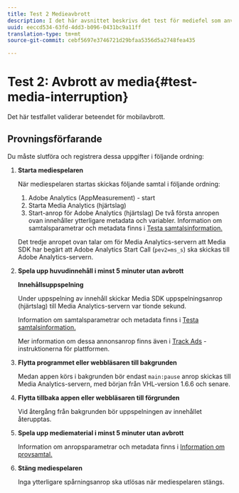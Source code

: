 ```yaml
---
title: Test 2 Medieavbrott
description: I det här avsnittet beskrivs det test för mediefel som används vid validering.
uuid: eeccd534-63fd-4dd3-b096-0431bc9a11ff
translation-type: tm+mt
source-git-commit: cebf5697e3746721d29bfaa5356d5a2748fea435

---
```



# Test 2: Avbrott av media{#test-media-interruption}

Det här testfallet validerar beteendet för mobilavbrott.

## Provningsförfarande

Du måste slutföra och registrera dessa uppgifter i följande ordning:

1. **Starta mediespelaren**

   När mediespelaren startas skickas följande samtal i följande ordning:

   1. Adobe Analytics (AppMeasurement) - start
   1. Starta Media Analytics (hjärtslag)
   1. Start-anrop för Adobe Analytics (hjärtslag)
   De två första anropen ovan innehåller ytterligare metadata och variabler. Information om samtalsparametrar och metadata finns i [Testa samtalsinformation.](/help/sdk-implement/validation/test-call-details.md#start-the-media-player)

   Det tredje anropet ovan talar om för Media Analytics-servern att Media SDK har begärt att Adobe Analytics Start Call (`pev2=ms_s`) ska skickas till Adobe Analytics-servern.

1. **Spela upp huvudinnehåll i minst 5 minuter utan avbrott**

   **Innehållsuppspelning**

   Under uppspelning av innehåll skickar Media SDK uppspelningsanrop (hjärtslag) till Media Analytics-servern var tionde sekund.

   Information om samtalsparametrar och metadata finns i [Testa samtalsinformation.](/help/sdk-implement/validation/test-call-details.md#play-main-content)

   Mer information om dessa annonsanrop finns även i [Track Ads](/help/sdk-implement/track-ads/track-ads-overview.md) -instruktionerna för plattformen.

1. **Flytta programmet eller webbläsaren till bakgrunden**

   Medan appen körs i bakgrunden bör endast `main:pause` anrop skickas till Media Analytics-servern, med början från VHL-version 1.6.6 och senare.

1. **Flytta tillbaka appen eller webbläsaren till förgrunden**

   Vid återgång från bakgrunden bör uppspelningen av innehållet återupptas.

1. **Spela upp mediematerial i minst 5 minuter utan avbrott**

   Information om anropsparametrar och metadata finns i [Information om provsamtal.](/help/sdk-implement/validation/test-call-details.md#play-main-content)

1. **Stäng mediespelaren**

   Inga ytterligare spårningsanrop ska utlösas när mediespelaren stängs.
